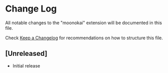 # Change Log

All notable changes to the "moonokai" extension will be documented in this file.

Check [Keep a Changelog](http://keepachangelog.com/) for recommendations on how to structure this file.

## [Unreleased]

- Initial release
